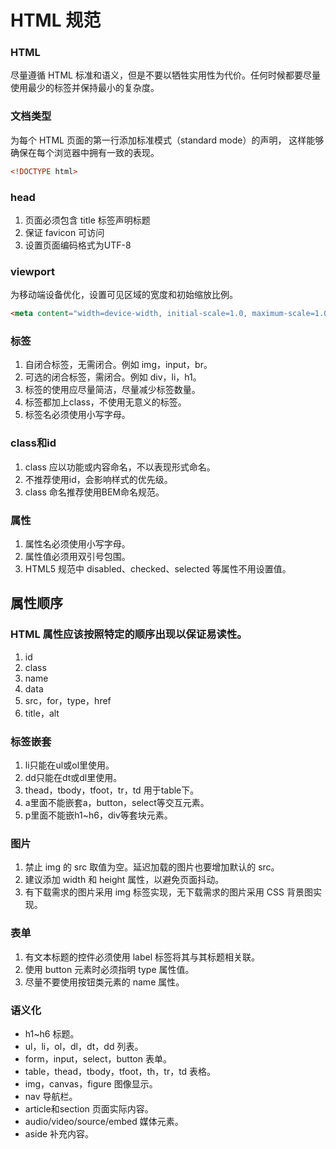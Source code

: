 # HTML 规范

### HTML

尽量遵循 HTML 标准和语义，但是不要以牺牲实用性为代价。任何时候都要尽量使用最少的标签并保持最小的复杂度。

### 文档类型

为每个 HTML 页面的第一行添加标准模式（standard mode）的声明， 这样能够确保在每个浏览器中拥有一致的表现。

```html
<!DOCTYPE html>
```

### head

1. 页面必须包含 title 标签声明标题
2. 保证 favicon 可访问
3. 设置页面编码格式为UTF-8

### viewport

为移动端设备优化，设置可见区域的宽度和初始缩放比例。

```html
<meta content="width=device-width, initial-scale=1.0, maximum-scale=1.0, minimum-scale=1.0, user-scalable=no" name="viewport">
```

### 标签

1. 自闭合标签，无需闭合。例如 img，input，br。
2. 可选的闭合标签，需闭合。例如 div，li，h1。
3. 标签的使用应尽量简洁，尽量减少标签数量。
4. 标签都加上class，不使用无意义的标签。
5. 标签名必须使用小写字母。

### class和id

1. class 应以功能或内容命名，不以表现形式命名。
2. 不推荐使用id，会影响样式的优先级。
3. class 命名推荐使用BEM命名规范。

### 属性

1. 属性名必须使用小写字母。
2. 属性值必须用双引号包围。
3. HTML5 规范中 disabled、checked、selected 等属性不用设置值。

## 属性顺序

### HTML 属性应该按照特定的顺序出现以保证易读性。

1. id
2. class
3. name
4. data
5. src，for，type，href
6. title，alt

### 标签嵌套

1. li只能在ul或ol里使用。
2. dd只能在dt或dl里使用。
3. thead，tbody，tfoot，tr，td 用于table下。
4. a里面不能嵌套a，button，select等交互元素。
5. p里面不能嵌h1~h6，div等套块元素。

### 图片

1. 禁止 img 的 src 取值为空。延迟加载的图片也要增加默认的 src。
2. 建议添加 width 和 height 属性，以避免页面抖动。
3. 有下载需求的图片采用 img 标签实现，无下载需求的图片采用 CSS 背景图实现。

### 表单

1. 有文本标题的控件必须使用 label 标签将其与其标题相关联。
2. 使用 button 元素时必须指明 type 属性值。
3. 尽量不要使用按钮类元素的 name 属性。

### 语义化

* h1~h6 标题。
* ul，li，ol，dl，dt，dd 列表。
* form，input，select，button 表单。
* table，thead，tbody，tfoot，th，tr，td 表格。
* img，canvas，figure 图像显示。
* nav 导航栏。
* article和section 页面实际内容。
* audio/video/source/embed 媒体元素。
* aside 补充内容。

